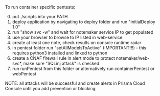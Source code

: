 
To run container specific pentests:

0. put ./scripts into your PATH
1. deploy application by navigating to deploy folder and run "initialDeploy 1.0"
2. run "show svc -w" and wait for notemaker service IP to get populated
3. use your browser to browse to IP listed in web-service
4. create at least one note, check results on console runtime radar
5. in pentest folder run "setAllModelsToActive" (IMPORTANT!!!) - this requires python3 installed and linked to python
6. create a CNAF firewall rule in alert mode to protect notemaker/web-svc*, make sure "SQLinj attack"  is checked
7. run runPentest from this folder or alternatively run containerPentest or webPentest

NOTE: all attacks will be successful and create alerts in Prisma Cloud Console until you add prevention or blocking


